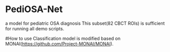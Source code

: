 # PediOSA-Net
a model for pediatric OSA diagnosis
This subset(82 CBCT ROIs)  is sufficient for running all demo scripts.

#How to use
Classification model is modified based on MONAI(https://github.com/Project-MONAI/MONAI).
